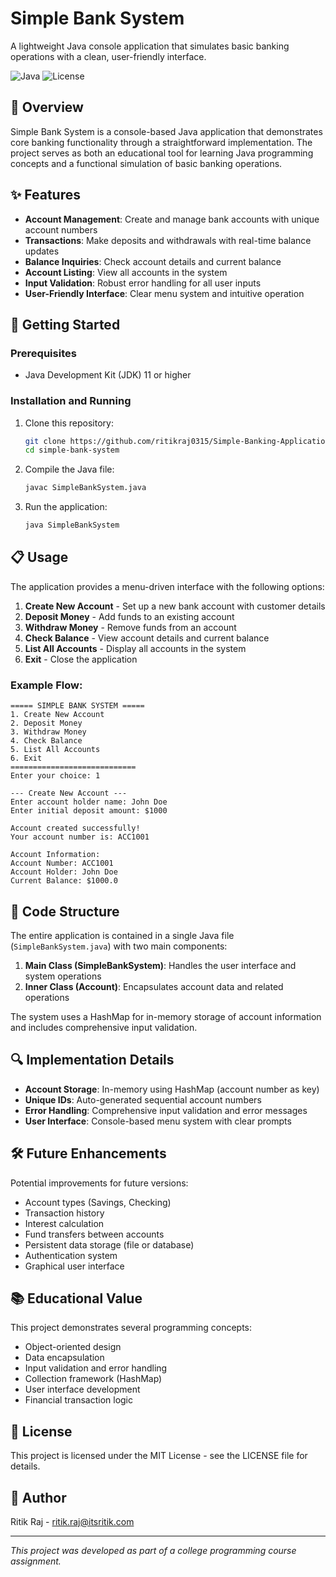 # Simple Bank System

A lightweight Java console application that simulates basic banking operations with a clean, user-friendly interface.

![Java](https://img.shields.io/badge/Java-11%2B-orange)
![License](https://img.shields.io/badge/License-MIT-blue)

## 📝 Overview

Simple Bank System is a console-based Java application that demonstrates core banking functionality through a straightforward implementation. The project serves as both an educational tool for learning Java programming concepts and a functional simulation of basic banking operations.

## ✨ Features

- **Account Management**: Create and manage bank accounts with unique account numbers
- **Transactions**: Make deposits and withdrawals with real-time balance updates
- **Balance Inquiries**: Check account details and current balance
- **Account Listing**: View all accounts in the system
- **Input Validation**: Robust error handling for all user inputs
- **User-Friendly Interface**: Clear menu system and intuitive operation

## 🚀 Getting Started

### Prerequisites
- Java Development Kit (JDK) 11 or higher

### Installation and Running

1. Clone this repository:
   ```bash
   git clone https://github.com/ritikraj0315/Simple-Banking-Application.git
   cd simple-bank-system
   ```

2. Compile the Java file:
   ```bash
   javac SimpleBankSystem.java
   ```

3. Run the application:
   ```bash
   java SimpleBankSystem
   ```

## 📋 Usage

The application provides a menu-driven interface with the following options:

1. **Create New Account** - Set up a new bank account with customer details
2. **Deposit Money** - Add funds to an existing account
3. **Withdraw Money** - Remove funds from an account
4. **Check Balance** - View account details and current balance
5. **List All Accounts** - Display all accounts in the system
6. **Exit** - Close the application

### Example Flow:

```
===== SIMPLE BANK SYSTEM =====
1. Create New Account
2. Deposit Money
3. Withdraw Money
4. Check Balance
5. List All Accounts
6. Exit
============================
Enter your choice: 1

--- Create New Account ---
Enter account holder name: John Doe
Enter initial deposit amount: $1000

Account created successfully!
Your account number is: ACC1001

Account Information:
Account Number: ACC1001
Account Holder: John Doe
Current Balance: $1000.0
```

## 🧩 Code Structure

The entire application is contained in a single Java file (`SimpleBankSystem.java`) with two main components:

1. **Main Class (SimpleBankSystem)**: Handles the user interface and system operations
2. **Inner Class (Account)**: Encapsulates account data and related operations

The system uses a HashMap for in-memory storage of account information and includes comprehensive input validation.

## 🔍 Implementation Details

- **Account Storage**: In-memory using HashMap (account number as key)
- **Unique IDs**: Auto-generated sequential account numbers
- **Error Handling**: Comprehensive input validation and error messages
- **User Interface**: Console-based menu system with clear prompts

## 🛠️ Future Enhancements

Potential improvements for future versions:

- Account types (Savings, Checking)
- Transaction history
- Interest calculation
- Fund transfers between accounts
- Persistent data storage (file or database)
- Authentication system
- Graphical user interface

## 📚 Educational Value

This project demonstrates several programming concepts:

- Object-oriented design
- Data encapsulation
- Input validation and error handling
- Collection framework (HashMap)
- User interface development
- Financial transaction logic

## 📄 License

This project is licensed under the MIT License - see the LICENSE file for details.

## 👤 Author

Ritik Raj - [ritik.raj@itsritik.com](mailto:ritik.raj@itsritik.com)

---

*This project was developed as part of a college programming course assignment.*
